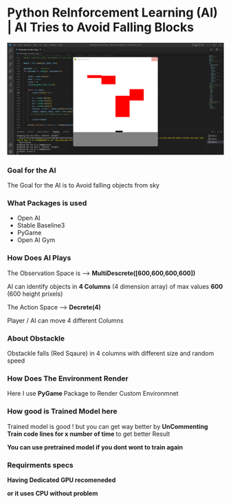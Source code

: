 # Python ReInforcement Learning (AI) | AI Tries to Avoid Falling Blocks 

![](github.png)
 <h3> Goal for the AI </h3>
 
The Goal for the AI is to Avoid falling objects from sky

<h3> What Packages is used </h3>


<ul>
  <li>Open AI</li>
  <li>Stable Baseline3</li>
  <li>PyGame</li>
  <li>Open AI Gym</li>
</ul>  

<h3> How Does AI Plays </h3>

The Observation Space is --> <b> MultiDescrete([600,600,600,600]) </b>
<p>AI can identify objects in <b>4 Columns</b> (4 dimension array) of max values <b>600</b> (600 height prixels)</p>

The Action Space --> <b> Decrete(4) </b>
<p> Player / AI can move 4 different Columns </p>

<h3> About Obstackle </h3>

<p> Obstackle falls (Red Sqaure) in 4 columns with different size and random speed </p>

<h3> How Does The Environment Render </h3>

Here I use <b> PyGame </b> Package to Render Custom Environmnet 

<h3> How good is Trained Model here</h3>

<p> Trained model is good ! but you can get way better by <b> UnCommenting Train code lines for x number of time  </b>  to get better Result </p>
<p> <b> You can use pretrained model if you dont wont to train again <b> </p>


<h3> Requirments specs</h3>
<p> Having Dedicated GPU recomeneded </p>
<p> or it uses CPU without problem </p>
